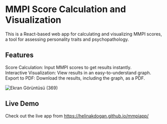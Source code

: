# MMPI Score Calculation and Visualization </br>
This is a React-based web app for calculating and visualizing MMPI scores, a tool for assessing personality traits and psychopathology. </br>

## Features </br>
Score Calculation: Input MMPI scores to get results instantly. </br>
Interactive Visualization: View results in an easy-to-understand graph. </br>
Export to PDF: Download the results, including the graph, as a PDF. </br>

![Ekran Görüntüsü (369)](https://github.com/user-attachments/assets/908fc728-6672-474d-8d0e-99d98f5ac226)

## Live Demo </br>
Check out the live app from https://helinakdogan.github.io/mmpiapp/
